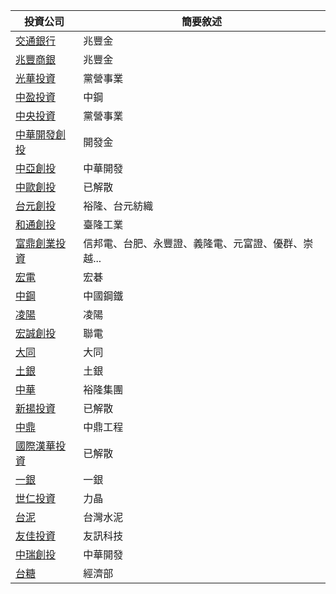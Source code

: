 投資公司 | 簡要敘述
---------|-------------
[交通銀行](http://company.g0v.ronny.tw/id/70796754) | 兆豐金
[兆豐商銀](http://company.g0v.ronny.tw/id/03705903) | 兆豐金
[光華投資](http://company.g0v.ronny.tw/id/05008092) | 黨營事業
[中盈投資](http://company.g0v.ronny.tw/id/96975508) | 中鋼
[中央投資](http://company.g0v.ronny.tw/id/03064421) | 黨營事業
[中華開發創投](http://company.g0v.ronny.tw/id/80328870) | 開發金
[中亞創投](http://company.g0v.ronny.tw/id/84442466) | 中華開發
[中歐創投](http://company.g0v.ronny.tw/id/23226655) | 已解散
[台元創投](http://company.g0v.ronny.tw/id/16084997) | 裕隆、台元紡織
[和通創投](http://company.g0v.ronny.tw/id/86383174) | 臺隆工業
[富鼎創業投資](http://company.g0v.ronny.tw/id/27236789) | 信邦電、台肥、永豐證、義隆電、元富證、優群、崇越...
[宏電](http://company.g0v.ronny.tw/id/20828393) | 宏碁
[中鋼](http://company.g0v.ronny.tw/id/30414175) | 中國鋼鐵
[凌陽](http://company.g0v.ronny.tw/id/23821182) | 凌陽
[宏誠創投](http://company.g0v.ronny.tw/id/84449897) | 聯電
[大同](http://company.g0v.ronny.tw/id/11026506) | 大同
[土銀](http://company.g0v.ronny.tw/id/03700301) | 土銀
[中華](http://company.g0v.ronny.tw/id/03098415) | 裕隆集團
[新揚投資](http://company.g0v.ronny.tw/id/97161972) | 已解散
[中鼎](http://company.g0v.ronny.tw/id/20817282) | 中鼎工程
[國際漢華投資](http://company.g0v.ronny.tw/id/23930273) | 已解散
[一銀](http://company.g0v.ronny.tw/id/05052322) | 一銀
[世仁投資](http://company.g0v.ronny.tw/id/70816267) | 力晶
[台泥](http://company.g0v.ronny.tw/id/11913502) | 台灣水泥
[友佳投資](http://company.g0v.ronny.tw/id/97384615) | 友訊科技
[中瑞創投](http://company.g0v.ronny.tw/id/80335372) | 中華開發
[台糖](http://company.g0v.ronny.tw/id/03794905) | 經濟部
